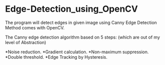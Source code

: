 # Edge-Detection_using_OpenCV

The program will detect edges in given image using Canny Edge Detection Method comes with OpenCV.

The Canny edge detection algorithm based on 5 steps: (which are out of my level of Abstraction)

*Noise reduction.
*Gradient calculation.
*Non-maximum suppression.
*Double threshold.
*Edge Tracking by Hysteresis.